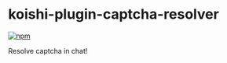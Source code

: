 # koishi-plugin-captcha-resolver

[![npm](https://img.shields.io/npm/v/koishi-plugin-captcha-resolver?style=flat-square)](https://www.npmjs.com/package/koishi-plugin-captcha-resolver)

Resolve captcha in chat!
